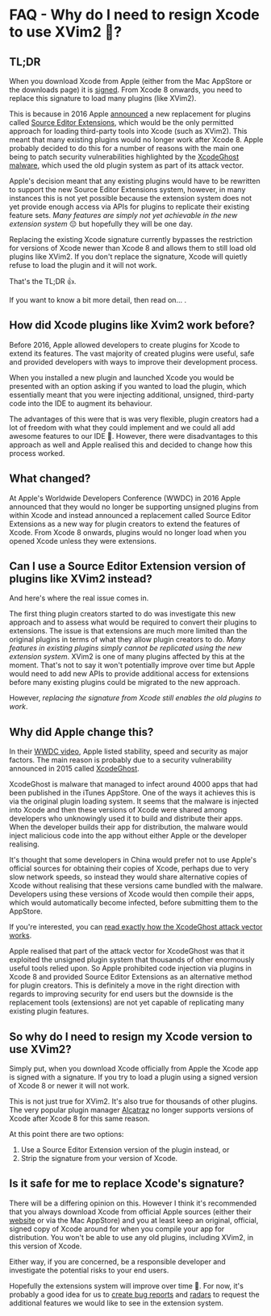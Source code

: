 # FAQ - Why do I need to resign Xcode to use XVim2 🤔?

## TL;DR

When you download Xcode from Apple (either from the Mac AppStore or the downloads page) it is [signed](https://developer.apple.com/support/code-signing/). From Xcode 8 onwards, you need to replace this signature to load many plugins (like XVim2).  

This is because in 2016 Apple [announced](https://developer.apple.com/videos/play/wwdc2016/414) a new replacement for plugins called [Source Editor Extensions](https://developer.apple.com/documentation/xcodekit), which would be the only permitted approach for loading third-party tools into Xcode (such as XVim2). This meant that many existing plugins would no longer work after Xcode 8. Apple probably decided to do this for a number of reasons with the main one being to patch security vulnerabilities highlighted by the [XcodeGhost malware](https://en.wikipedia.org/wiki/XcodeGhost), which used the old plugin system as part of its attack vector. 

Apple's decision meant that any existing plugins would have to be rewritten to support the new Source Editor Extensions system, however, in many instances this is not yet possible because the extension system does not yet provide enough access via APIs for plugins to replicate their existing feature sets. _Many features are simply not yet achievable in the new extension system_ 😔 but hopefully they will be one day.

Replacing the existing Xcode signature currently bypasses the restriction for versions of Xcode newer than Xcode 8 and allows them to still load old plugins like XVim2. If you don't replace the signature, Xcode will quietly refuse to load the plugin and it will not work. 

That's the TL;DR 👍. 

If you want to know a bit more detail, then read on... .

## How did Xcode plugins like Xvim2 work before?

Before 2016, Apple allowed developers to create plugins for Xcode to extend its features. The vast majority of created plugins were useful, safe and provided developers with ways to improve their development process. 

When you installed a new plugin and launched Xcode you would be presented with an option asking if you wanted to load the plugin, which essentially meant that you were injecting additional, unsigned, third-party code into the IDE to augment its behaviour. 

The advantages of this were that is was very flexible, plugin creators had a lot of freedom with what they could implement and we could all add awesome features to our IDE 🎉. However, there were disadvantages to this approach as well and Apple realised this and decided to change how this process worked.

## What changed?

At Apple's Worldwide Developers Conference (WWDC) in 2016 Apple announced that they would no longer be supporting unsigned plugins from within Xcode and instead announced a replacement called Source Editor Extensions as a new way for plugin creators to extend the features of Xcode. From Xcode 8 onwards, plugins would no longer load when you opened Xcode unless they were extensions.

## Can I use a Source Editor Extension version of plugins like XVim2 instead?

And here's where the real issue comes in. 

The first thing plugin creators started to do was investigate this new approach and to assess what would be required to convert their plugins to extensions. The issue is that extensions are much more limited than the original plugins in terms of what they allow plugin creators to do. *Many features in existing plugins simply cannot be replicated using the new extension system*. XVim2 is one of many plugins affected by this at the moment. That's not to say it won't potentially improve over time but Apple would need to add new APIs to provide additional access for extensions before many existing plugins could be migrated to the new approach.

However, *replacing the signature from Xcode still enables the old plugins to work*. 

## Why did Apple change this?

In their [WWDC video](https://developer.apple.com/videos/play/wwdc2016/414), Apple listed stability, speed and security as major factors. The main reason is probably due to a security vulnerability announced in 2015 called [XcodeGhost](https://en.wikipedia.org/wiki/XcodeGhost). 

XcodeGhost is malware that managed to infect around 4000 apps that had been published in the iTunes AppStore. One of the ways it achieves this is via the original plugin loading system. It seems that the malware is injected into Xcode and then these versions of Xcode were shared among developers who unknowingly used it to build and distribute their apps. When the developer builds their app for distribution, the malware would inject malicious code into the app without either Apple or the developer realising. 

It's thought that some developers in China would prefer not to use Apple's official sources for obtaining their copies of Xcode, perhaps due to very slow network speeds, so instead they would share alternative copies of Xcode without realising that these versions came bundled with the malware. Developers using these versions of Xcode would then compile their apps, which would automatically become infected, before submitting them to the AppStore.

If you're interested, you can [read exactly how the XcodeGhost attack vector works](https://researchcenter.paloaltonetworks.com/2015/09/novel-malware-xcodeghost-modifies-xcode-infects-apple-ios-apps-and-hits-app-store/).

Apple realised that part of the attack vector for XcodeGhost was that it exploited the unsigned plugin system that thousands of other enormously useful tools relied upon. So Apple prohibited code injection via plugins in Xcode 8 and provided Source Editor Extensions as an alternative method for plugin creators. This is definitely a move in the right direction with regards to improving security for end users but the downside is the replacement tools (extensions) are not yet capable of replicating many existing plugin features. 

## So why do I need to resign my Xcode version to use XVim2?

Simply put, when you download Xcode officially from Apple the Xcode app is signed with a signature. If you try to load a plugin using a signed version of Xcode 8 or newer it will not work. 

This is not just true for XVim2. It's also true for thousands of other plugins.  The very popular plugin manager [Alcatraz](https://github.com/alcatraz/Alcatraz/issues/475) no longer supports versions of Xcode after Xcode 8 for this same reason.

At this point there are two options:

1. Use a Source Editor Extension version of the plugin instead, or
2. Strip the signature from your version of Xcode.

## Is it safe for me to replace Xcode's signature?

There will be a differing opinion on this. However I think it's recommended that you always download Xcode from official Apple sources (either their [website](https://support.apple.com/downloads) or via the Mac AppStore) and you at least keep an original, official, signed copy of Xcode around for when you compile your app for distribution. You won't be able to use any old plugins, including XVim2, in this version of Xcode.

Either way, if you are concerned, be a responsible developer and investigate the potential risks to your end users.

Hopefully the extensions system will improve over time 💪. For now, it's probably a good idea for us to [create bug reports](https://developer.apple.com/bug-reporting/) and [radars](https://openradar.appspot.com/) to request the additional features we would like to see in the extension system.

